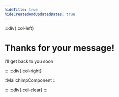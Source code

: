 ```yaml
---
hideTitle: true
hideCreatedAndUpdatedDates: true
---
```

:::div{.col-left}

# Thanks for your message!

I'll get back to you soon

:::
:::div{.col-right}

::MailchimpComponent
::

:::
:::div{.col-clear}
:::